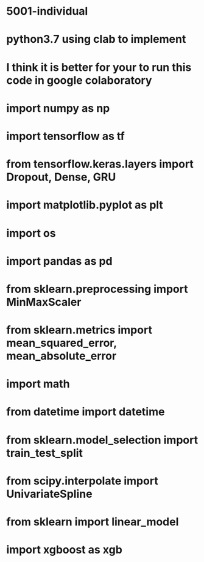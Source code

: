 # 5001-individual
# python3.7 using clab to implement
# I think it is better for your to run this code in google colaboratory

# import numpy as np
# import tensorflow as tf
# from tensorflow.keras.layers import Dropout, Dense, GRU
# import matplotlib.pyplot as plt
# import os
# import pandas as pd
# from sklearn.preprocessing import MinMaxScaler
# from sklearn.metrics import mean_squared_error, mean_absolute_error
# import math
# from datetime import datetime
# from sklearn.model_selection import train_test_split
# from scipy.interpolate import UnivariateSpline
# from sklearn import linear_model
# import xgboost as xgb
